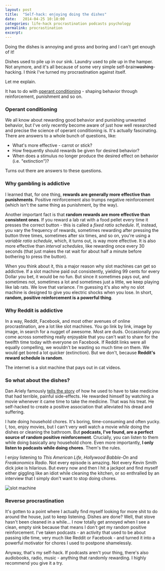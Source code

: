 ```yaml
---
layout: post
title:  "Self-hack: enjoying doing the dishes"
date:   2014-04-25 10:18:00
categories: life-hack procrastination podcasts psychology
permalink: procrastination
excerpt: 
---
```


Doing the dishes is annoying and gross and boring and I can't get enough of it!

Dishes used to pile up in our sink. Laundry used to pile up in the hamper. Not anymore, and it's all because of some very simple self-brain~~washing~~-hacking. I think I've turned my procrastination against itself.

Let me explain.

It has to do with [operant conditioning](https://en.wikipedia.org/wiki/Operant_conditioning) - shaping behavior through reinforcement, punishment and so on.

### Operant conditioning

We all know about rewarding good behavior and punishing unwanted behavior, but I've only recently become aware of just how well researched and precise the science of operant conditioning is. It's actually fascinating. There are answers to a whole bunch of questions, like:

* What's more effective - carrot or stick? 
* How frequently should rewards be given for desired behavior? 
* When does a stimulus no longer produce the desired effect on behavior (i.e. "extinction")?

Turns out there are answers to these questions. 

### Why gambling is addictive

I learned that, for one thing, **rewards are generally more effective than punishments**. Positive reinforcement also trumps negative reinforcement (which isn't the same thing as punishment, by the way).

Another important fact is that **random rewards are more effective than consistent ones**. If you reward a lab rat with a food pellet every time it presses the correct button - this is called a *fixed ratio schedule*. If, instead, you vary the frequency of rewards, sometimes rewarding after pressing the button three times, sometimes after six times, and so on, you're using a *variable ratio schedule*, which, it turns out, is way more effective. It is also more effective than *interval schedules*, like rewarding once every 30 seconds (that just makes the rat wait for about half a minute before bothering to press the button).

When you think about it, this a major reason why slot machines can get so addictive. If a slot machine paid out consistently, yielding 99 cents for every Dollar you bet, it would be no fun. But since it sometimes pays out, and sometimes not, sometimes a lot and sometimes just a little, we keep playing like lab rats. We love that variance. I'm guessing it's also why no slot machine is designed to give you electric shocks when you lose. In short, **random, positive reinforcement is a powerful thing**.

### Why Reddit is addictive

In a way, Reddit, Facebook, and most other avenues of online procrastination, are a lot like slot machines. You go link by link, image by image, in search for a nugget of awesome. Most are duds. Occasionally you come across something really enjoyable that you can't wait to share for the twelfth time today with everyone on Facebook. If Reddit links were all equally compelling, we wouldn't be wasting so much time on them. We would get bored a lot quicker (extinction). But we don't, because **Reddit's reward schedule is random**.

The internet is a slot machine that pays out in cat videos.

### So what about the dishes?

Dan Ariely famously [tells the story](http://danariely.com/the-books/an-excerpt-from-the-introduction-of-%E2%80%9Cthe-upside-of-irrationality%E2%80%9D/) of how he used to have to take medicine that had terrible, painful side-effects. He rewarded himself by watching a movie whenever it came time to take the medicine. That was his treat. He self-hacked to create a positive association that alleviated his dread and suffering. 

I hate doing household chores. It's boring, time-consuming and often yucky. I, too, enjoy movies, but I can't very well watch a movie *while* doing the dishes or cleaning the bathroom. But **podcasts, I've found, are a perfect source of random positive reinforcement**. Crucially, you can listen to them while doing basically any household chore. Even more importantly, **I only listen to podcasts while doing chores**. Them's the rules.

I enjoy listening to *This American Life*, *Hollywood Babble-On* and *Freakonomics Radio*. Not every episode is amazing. Not every Kevin Smith dick joke is hilarious. But every now and then I hit a jackpot and find myself either giggling like an idiot while cleaning the kitchen, or so enthralled by an interview that I simply don't want to stop doing chores. 

![slot machine](https://s3.amazonaws.com/gigantt_pub_imgs/2014/04/1398355232.jpg)

### Reverse procrastination

It's gotten to a point where I actually find myself looking for more shit to do around the house, just to keep listening. Dishes are done? Well, that stove hasn't been cleaned in a while... I now totally get annoyed when I see a clean, empty sink because that means I don't get my random positive reinforcement. I've taken podcasts - an activity that used to be about passing idle time, very much like Reddit or Facebook - and turned it into a powerful motivator for chores I used to postpone shamelessly.

Anyway, that's my self-hack. If podcasts aren't your thing, there's also audiobooks, radio, music - anything that randomly rewarding. I highly recommend you give it a try. 